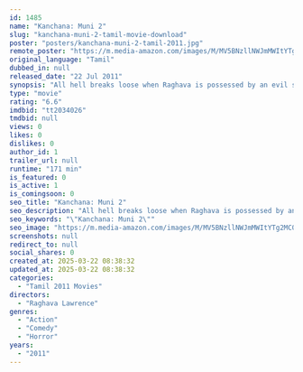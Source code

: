 ```yaml
---
id: 1485
name: "Kanchana: Muni 2"
slug: "kanchana-muni-2-tamil-movie-download"
poster: "posters/kanchana-muni-2-tamil-2011.jpg"
remote_poster: "https://m.media-amazon.com/images/M/MV5BNzllNWJmMWItYTg2MC00ZGNmLWIxM2UtN2RmMjI3ODFjMWM2XkEyXkFqcGc@._V1_SX300.jpg"
original_language: "Tamil"
dubbed_in: null
released_date: "22 Jul 2011"
synopsis: "All hell breaks loose when Raghava is possessed by an evil spirit."
type: "movie"
rating: "6.6"
imdbid: "tt2034026"
tmdbid: null
views: 0
likes: 0
dislikes: 0
author_id: 1
trailer_url: null
runtime: "171 min"
is_featured: 0
is_active: 1
is_comingsoon: 0
seo_title: "Kanchana: Muni 2"
seo_description: "All hell breaks loose when Raghava is possessed by an evil spirit."
seo_keywords: "\"Kanchana: Muni 2\""
seo_image: "https://m.media-amazon.com/images/M/MV5BNzllNWJmMWItYTg2MC00ZGNmLWIxM2UtN2RmMjI3ODFjMWM2XkEyXkFqcGc@._V1_SX300.jpg"
screenshots: null
redirect_to: null
social_shares: 0
created_at: 2025-03-22 08:38:32
updated_at: 2025-03-22 08:38:32
categories:
  - "Tamil 2011 Movies"
directors:
  - "Raghava Lawrence"
genres:
  - "Action"
  - "Comedy"
  - "Horror"
years:
  - "2011"
---
```


